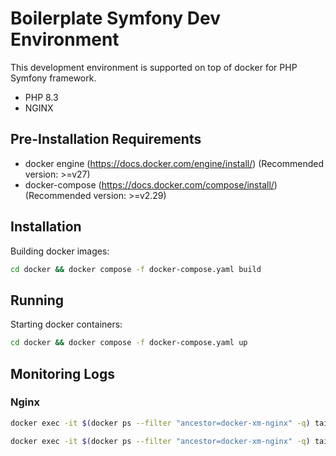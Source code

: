 
# Boilerplate Symfony Dev Environment

This development environment is supported on top of docker for PHP Symfony framework.

- PHP 8.3
- NGINX

## Pre-Installation Requirements
- docker engine (https://docs.docker.com/engine/install/) (Recommended version: >=v27)
- docker-compose (https://docs.docker.com/compose/install/) (Recommended version: >=v2.29)

## Installation

Building docker images:
```bash
cd docker && docker compose -f docker-compose.yaml build
```

## Running

Starting docker containers:
```bash
cd docker && docker compose -f docker-compose.yaml up
```

## Monitoring Logs

### Nginx

```bash
docker exec -it $(docker ps --filter "ancestor=docker-xm-nginx" -q) tail -f /var/log/nginx/symfony_access.log
```

```bash
docker exec -it $(docker ps --filter "ancestor=docker-xm-nginx" -q) tail -f /var/log/nginx/symfony_error.log
```